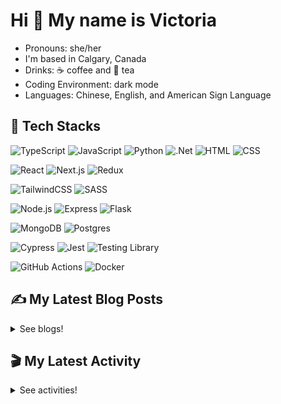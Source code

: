 <!-- <div align="center">

  ![banner](./banner/banner.png)

</div> -->

# Hi 👋 My name is Victoria

- Pronouns: she/her
- I'm based in Calgary, Canada
- Drinks: ☕ coffee and 🍵 tea
- Coding Environment: dark mode
- Languages: Chinese, English, and American Sign Language

## 💼 Tech Stacks

 ![TypeScript](https://img.shields.io/badge/TypeScript-3178C6.svg?style=for-the-badge&logo=TypeScript&logoColor=white) ![JavaScript](https://img.shields.io/badge/JavaScript-F7DF1E.svg?style=for-the-badge&logo=JavaScript&logoColor=black) ![Python](https://img.shields.io/badge/Python-3776AB.svg?style=for-the-badge&logo=Python&logoColor=white) ![.Net](https://img.shields.io/badge/.NET-512BD4.svg?style=for-the-badge&logo=dotnet&logoColor=white) ![HTML](https://img.shields.io/badge/HTML5-E34F26?style=for-the-badge&logo=html5&logoColor=white) ![CSS](https://img.shields.io/badge/-css3-1572B6?&style=for-the-badge&logo=css3&logoColor=white) 

![React](https://img.shields.io/badge/React-61DAFB.svg?style=for-the-badge&logo=React&logoColor=black) ![Next.js](https://img.shields.io/badge/Next.js-000000.svg?style=for-the-badge&logo=nextdotjs&logoColor=white) ![Redux](https://img.shields.io/badge/Redux-764ABC.svg?style=for-the-badge&logo=Redux&logoColor=white) 

![TailwindCSS](https://img.shields.io/badge/Tailwind%20CSS-06B6D4.svg?style=for-the-badge&logo=Tailwind-CSS&logoColor=white) ![SASS](https://img.shields.io/badge/Sass-CC6699.svg?style=for-the-badge&logo=Sass&logoColor=white) 

![Node.js](https://img.shields.io/badge/Node.js-339933?style=for-the-badge&logo=nodedotjs&logoColor=white) ![Express](https://img.shields.io/badge/Express.js-000000?style=for-the-badge&logo=express&logoColor=white) ![Flask](https://img.shields.io/badge/Flask-000000.svg?style=for-the-badge&logo=Flask&logoColor=white)

![MongoDB](https://img.shields.io/badge/MongoDB-4EA94B?style=for-the-badge&logo=mongodb&logoColor=white) ![Postgres](https://img.shields.io/badge/PostgreSQL-4169E1.svg?style=for-the-badge&logo=PostgreSQL&logoColor=white)

![Cypress](https://img.shields.io/badge/Cypress-17202C.svg?style=for-the-badge&logo=Cypress&logoColor=white) ![Jest](https://img.shields.io/badge/Jest-C21325?style=for-the-badge&logo=jest&logoColor=white) ![Testing Library](https://img.shields.io/badge/Testing%20Library-E33332.svg?style=for-the-badge&logo=Testing-Library&logoColor=white)  

![GitHub Actions](https://img.shields.io/badge/GitHub%20Actions-2088FF.svg?style=for-the-badge&logo=GitHub-Actions&logoColor=white) ![Docker](https://img.shields.io/badge/Docker-2496ED.svg?style=for-the-badge&logo=Docker&logoColor=white)  
  


## ✍️ My Latest Blog Posts

<details close>
<summary>See blogs!</summary>
  
<!-- BLOG-POST-LIST:START -->
 - 💯 [Learning SQL: HAVING](https://victoriacheng15.vercel.app/blog/learning-sql-having)
 - 🌮 [February Reflection 2025](https://victoriacheng15.vercel.app/blog/february-reflection-2025)
 - 💫 [Learning SQL: GROUP BY](https://victoriacheng15.vercel.app/blog/learning-sql-group-by)
 - 💫 [Learning SQL: CROSS JOIN](https://victoriacheng15.vercel.app/blog/learning-sql-cross-join)
 - 🌮 [Learning SQL: FULL OUTER JOIN](https://victoriacheng15.vercel.app/blog/learning-sql-full-outer-join)<!-- BLOG-POST-LIST:END -->

</details>

## 🎬 My Latest Activity

<details close>
<summary>See activities!</summary>

<!--RECENT_ACTIVITY:start-->
1. ⬆️ Pushed 1 commit(s) to [victoriacheng15/cprg303-lab-assignment-2](https://github.com/victoriacheng15/cprg303-lab-assignment-2)
2. 🎉 Merged PR [#10](https://github.com/victoriacheng15/cprg303-lab-assignment-2/pull/10) in [victoriacheng15/cprg303-lab-assignment-2](https://github.com/victoriacheng15/cprg303-lab-assignment-2)
3. ⬆️ Pushed 1 commit(s) to [victoriacheng15/mehub](https://github.com/victoriacheng15/mehub)
4. 🎉 Merged PR [#102](https://github.com/victoriacheng15/mehub/pull/102) in [victoriacheng15/mehub](https://github.com/victoriacheng15/mehub)
5. 💪 Opened PR [#10](https://github.com/victoriacheng15/cprg303-lab-assignment-2/pull/10) in [victoriacheng15/cprg303-lab-assignment-2](https://github.com/victoriacheng15/cprg303-lab-assignment-2)
<!--RECENT_ACTIVITY:end-->

</details>
